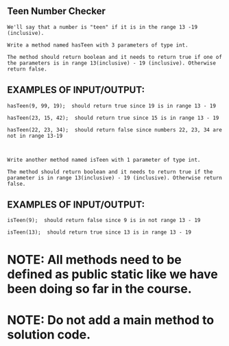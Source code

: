 ## Teen Number Checker

    We'll say that a number is "teen" if it is in the range 13 -19 (inclusive).

    Write a method named hasTeen with 3 parameters of type int.

    The method should return boolean and it needs to return true if one of the parameters is in range 13(inclusive) - 19 (inclusive). Otherwise return false.

## EXAMPLES OF INPUT/OUTPUT:

    hasTeen(9, 99, 19);  should return true since 19 is in range 13 - 19

    hasTeen(23, 15, 42);  should return true since 15 is in range 13 - 19

    hasTeen(22, 23, 34);  should return false since numbers 22, 23, 34 are not in range 13-19



    Write another method named isTeen with 1 parameter of type int.

    The method should return boolean and it needs to return true if the parameter is in range 13(inclusive) - 19 (inclusive). Otherwise return false.

## EXAMPLES OF INPUT/OUTPUT:

    isTeen(9);  should return false since 9 is in not range 13 - 19

    isTeen(13);  should return true since 13 is in range 13 - 19

# NOTE: All methods need to be defined as public static ​like we have been doing so far in the course.

# NOTE: Do not add a main method to solution code.
